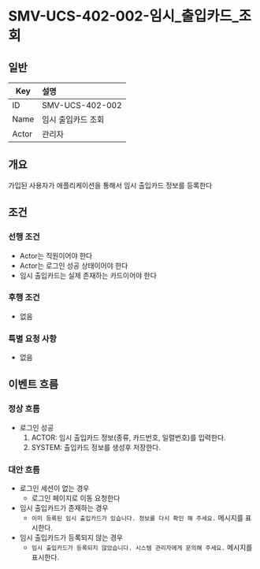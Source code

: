 # SMV-UCS-402-002-임시\_출입카드\_조회

## 일반
| Key   | 설명 |
|-------| :-- |
| ID    | SMV-UCS-402-002 |
| Name  | 임시 출입카드 조회 |
| Actor | 관리자 |

## 개요
가입된 사용자가 애플리케이션을 통해서 임시 출입카드 정보를 등록한다

## 조건
### 선행 조건
* Actor는 직원이어야 한다
* Actor는 로그인 성공 상태이어야 한다
* 임시 출입카드는 실제 존재하는 카드이어야 한다
  
### 후행 조건
* 없음

### 특별 요청 사항
* 없음

## 이벤트 흐름

### 정상 흐름
* 로그인 성공
	1. ACTOR: 임시 출입카드 정보(종류, 카드번호, 일렬번호)를 입력한다.
	2. SYSTEM: 출입카드 정보를 생성후 저장한다.

### 대안 흐름
* 로그인 세션이 없는 경우
	* 로그인 페이지로 이동 요청한다
* 임시 출입카드가 존재하는 경우
	* `이미 등록된 임시 출입카드가 있습니다. 정보를 다시 확인 해 주세요.` 메시지를 표시한다.
* 임시 출입카드가 등록되지 않는 경우
	* `임시 출입카드가 등록되지 않았습니다. 시스템 관리자에게 문의해 주세요.` 메시지를 표시한다.